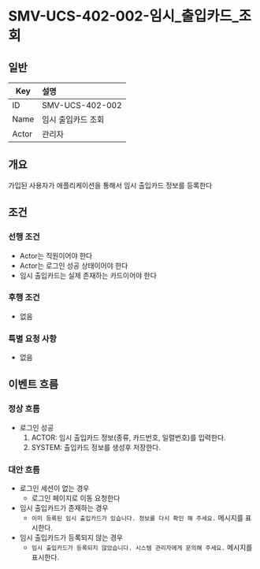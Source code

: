 # SMV-UCS-402-002-임시\_출입카드\_조회

## 일반
| Key   | 설명 |
|-------| :-- |
| ID    | SMV-UCS-402-002 |
| Name  | 임시 출입카드 조회 |
| Actor | 관리자 |

## 개요
가입된 사용자가 애플리케이션을 통해서 임시 출입카드 정보를 등록한다

## 조건
### 선행 조건
* Actor는 직원이어야 한다
* Actor는 로그인 성공 상태이어야 한다
* 임시 출입카드는 실제 존재하는 카드이어야 한다
  
### 후행 조건
* 없음

### 특별 요청 사항
* 없음

## 이벤트 흐름

### 정상 흐름
* 로그인 성공
	1. ACTOR: 임시 출입카드 정보(종류, 카드번호, 일렬번호)를 입력한다.
	2. SYSTEM: 출입카드 정보를 생성후 저장한다.

### 대안 흐름
* 로그인 세션이 없는 경우
	* 로그인 페이지로 이동 요청한다
* 임시 출입카드가 존재하는 경우
	* `이미 등록된 임시 출입카드가 있습니다. 정보를 다시 확인 해 주세요.` 메시지를 표시한다.
* 임시 출입카드가 등록되지 않는 경우
	* `임시 출입카드가 등록되지 않았습니다. 시스템 관리자에게 문의해 주세요.` 메시지를 표시한다.